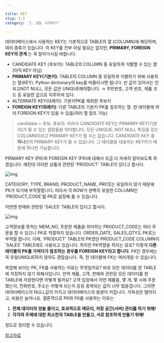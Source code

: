 ```yaml
---

title: KEY
slug: 1-5
category: '1. SQL 시작하기'

---
```


데이터베이스에서 사용하는 KEY는 기본적으로 TABLE의 열 (COLUMN)에 해당하며, 여러 종류가 있습니다. 이 KEY를 전부 아실 필요는 없지만, __PRIMARY, FOREIGN KEY의 관계__ 는 꼭 알아가시길 바랍니다.

- CANDIDATE KEY (후보키): TABLE의 COLUMN 중 유일하게 식별할 수 있는 열 (아직 KEY 아님)
- **PRIMARY KEY(기본키)**:  TABLE의 COLUMN 중 유일하게 식별하기 위해 사용하는 열(KEY). Python dictionary의 key를 떠올리시면 됩니다. 빈 값이 있어서는 안되고NOT NULL, 모든 값은 UNIQUE해야합니다.
    → 주민번호, 고객 번호, 제품 코드 등 유일한 값으로 이루어져 있다.
- ALTERNATE KEY(대체키):  기본키PK를 제외한 후보키
- **FOREIGN KEY(외래키)**: 다른 TABLE의 기본키 PK를 참조하는 열. 한 테이블에 여러 FOREIGN KEY가 있을 수 있음(여러 열 참조 가능)

>  candidate = 후보, 후보자. 따라서 CANDIDATE KEY는 PRIMARY KEY(기본키)가 될 수 있는 컬럼들을 의미합니다. 모든 UNIQUE, NOT NULL 특징을 갖는 COLUMN이라고 PRIMARY KEY가 될 수는 없습니다. CANDIDATE KEY 중 **하나**만이 PRIMARY KEY가 될 수 있습니다. 그 테이블을 대표하는 KEY이기 때문에 하나만 가능합니다.

PRIMARY KEY (PK)와 FOREIGN KEY (FK)에 대해서 조금 더 자세히 알아보도록 하겠습니다. 
예컨대 이러한 상품과 관련된 'PRODUCT' TABLE이 있다고 합시다.

![img](/basic-sql/1-5/img_3.png)

CATEGORY, TYPE, BRAND, PRODUCT_NAME, PRICE는 유일하지 않기 때문에 PK가 되기에 부적절합니다. 따라서 각 ROW가 완벽히 유일한 COLUMN인 'PRODUCT_CODE'를 PK로 설정해 줄 수 있습니다.

이번엔 판매와 관련된 'SALES' TABLE이 있다고 합시다.

![img](/basic-sql/1-5/img_4.png)

고객정보를 뜻하는 MEM_NO, 주문한 제품을 의미하는 PRODUCT_CODE는 여러 주문을 할 수 있으니 PK로 적절하지 않습니다. ORDER_DATE, SALES_QTY도 PK로는 부적절 합니다. 이때, 'PRODUCT' TABLE의 PK였던 PRODUCT_CODE  COLUMN이 'SALES' TABLE에도 사용되고 있습니다. 하지만 PK역할을 하지는 않죠? 이렇게 **다른 테이블의 PK를 가져다가 참조하는 경우를 FOREIGN KEY라고 합니다**. FK인 경우에는 꼭 유일UNIQUE하지 않아도 괜찮습니다. 즉, 한 테이블에 FK는 여러개일 수 있습니다.

복잡해 보이는 PK, FK를 사용하는 이유는 무엇일까요? 바로 모든 데이터를 한 TABLE에 저장하지 않기 위해서입니다. 만약 제품, 고객, 판매와 관련된 모든 데이터를 한 TABLE에 저장한다면 어떻게 될까요? 고객 입장에서 어떤 제품을, 몇 개, 몇 시에 주문했는지, 전화번호, 주소는 어떻게 되는지  등등 중복되는 값이 너무 많을겁니다. 그러면 데이터베이스의 NULL값이 커지고 데이터베이스의 용량이 커집니다. 가독성은 떨어지고, 비용은 늘어나죠.
결론적으로 PK와 FK를 사용하는 이유는 
1. __전체 데이터의 양을 줄이고, 효과적으로 메모리, 저장 공간(서버) 관리를 하기 위해!__ 
2. __각각의 주제에 대한 최소한의 TABLE을 만들고, 서로 참조하게 만들기 위해!__ 

정도로 정리할 수 있습니다.

[참고자료](https://blog.yena.io/studynote/2018/10/02/DBMS-SQL.html)

